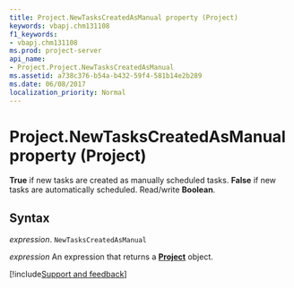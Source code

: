 ```yaml
---
title: Project.NewTasksCreatedAsManual property (Project)
keywords: vbapj.chm131108
f1_keywords:
- vbapj.chm131108
ms.prod: project-server
api_name:
- Project.Project.NewTasksCreatedAsManual
ms.assetid: a738c376-b54a-b432-59f4-581b14e2b289
ms.date: 06/08/2017
localization_priority: Normal
---
```



# Project.NewTasksCreatedAsManual property (Project)

 **True** if new tasks are created as manually scheduled tasks. **False** if new tasks are automatically scheduled. Read/write **Boolean**.


## Syntax

_expression_. `NewTasksCreatedAsManual`

 _expression_ An expression that returns a **[Project](project.project.md)** object.

[!include[Support and feedback](~/includes/feedback-boilerplate.md)]